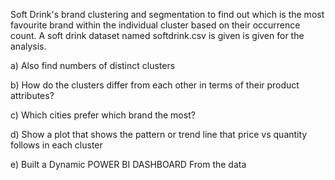 Soft Drink's brand clustering and segmentation to find out which is the most favourite brand within the individual cluster based on their occurrence count. A soft drink dataset named softdrink.csv is given is given for the analysis.

a) Also find numbers of distinct clusters 

b) How do the clusters differ from each other in terms of their product attributes? 

c) Which cities prefer which brand the most?

d) Show a plot that shows the pattern or trend line that price vs quantity follows in each cluster 


e) Built a Dynamic POWER BI DASHBOARD From the data
